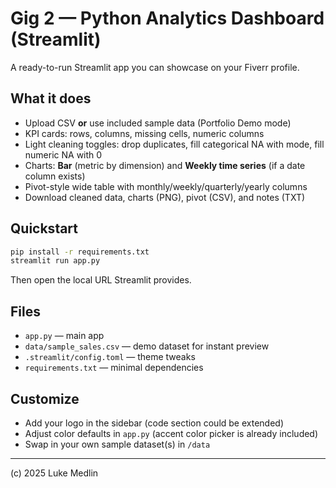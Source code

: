# Gig 2 — Python Analytics Dashboard (Streamlit)

A ready-to-run Streamlit app you can showcase on your Fiverr profile.

## What it does
- Upload CSV **or** use included sample data (Portfolio Demo mode)
- KPI cards: rows, columns, missing cells, numeric columns
- Light cleaning toggles: drop duplicates, fill categorical NA with mode, fill numeric NA with 0
- Charts: **Bar** (metric by dimension) and **Weekly time series** (if a date column exists)
- Pivot-style wide table with monthly/weekly/quarterly/yearly columns
- Download cleaned data, charts (PNG), pivot (CSV), and notes (TXT)

## Quickstart
```bash
pip install -r requirements.txt
streamlit run app.py
```
Then open the local URL Streamlit provides.

## Files
- `app.py` — main app
- `data/sample_sales.csv` — demo dataset for instant preview
- `.streamlit/config.toml` — theme tweaks
- `requirements.txt` — minimal dependencies

## Customize
- Add your logo in the sidebar (code section could be extended)
- Adjust color defaults in `app.py` (accent color picker is already included)
- Swap in your own sample dataset(s) in `/data`

---
(c) 2025 Luke Medlin